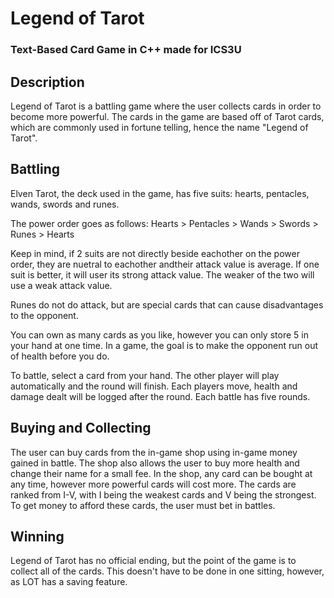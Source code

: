 # Legend of Tarot
### Text-Based Card Game in C++ made for ICS3U

## Description
Legend of Tarot is a battling game where the user collects cards in order to become more powerful. The cards in the game are based off of Tarot cards, which are commonly used in fortune telling, hence the name "Legend of Tarot". 

## Battling
Elven Tarot, the deck used in the game, has five suits: hearts, pentacles, wands, swords and runes.

The power order goes as follows:
Hearts > Pentacles > Wands > Swords > Runes > Hearts

Keep in mind, if 2 suits are not directly beside eachother on the power order,
they are nuetral to eachother andtheir attack value is average. If one suit is better, it will user its strong attack value.
The weaker of the two will use a weak attack value. 

Runes do not do attack, but are special cards that can cause disadvantages to the opponent. 

You can own as many cards as you like, however you can only store 5 in your hand at one time. 
In a game, the goal is to make the opponent run out of health before you do.

To battle, select a card from your hand. The other player will play automatically and the round will finish. Each players move, health and damage dealt will be logged after the round. Each battle has five rounds. 

## Buying and Collecting
The user can buy cards from the in-game shop using in-game money gained in battle. The shop also allows the user to buy more health and change their name for a small fee. In the shop, any card can be bought at any time, however more powerful cards will cost more. The cards are ranked from I-V, with I being the weakest cards and V being the strongest. To get money to afford these cards, the user must bet in battles.

## Winning
Legend of Tarot has no official ending, but the point of the game is to collect all of the cards. This doesn't have to be done in one sitting, however, as LOT has a saving feature.
